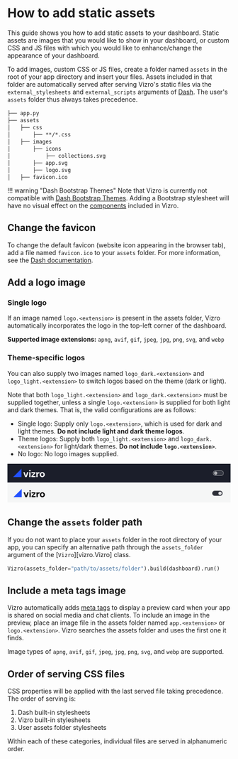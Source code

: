 # How to add static assets

This guide shows you how to add static assets to your dashboard. Static assets are images that you would like to show in your dashboard, or custom CSS and JS files with which you would like to enhance/change the appearance of your dashboard.

To add images, custom CSS or JS files, create a folder named `assets` in the root of your app directory and insert your files. Assets included in that folder are automatically served after serving Vizro's static files via the `external_stylesheets` and `external_scripts` arguments of [Dash](https://dash.plotly.com/external-resources#adding-external-css/javascript). The user's `assets` folder thus always takes precedence.

```text title="Example folder structure"
├── app.py
├── assets
│   ├── css
│       ├── **/*.css
│   ├── images
│       ├── icons
│           ├── collections.svg
│       ├── app.svg
│       ├── logo.svg
│   ├── favicon.ico
```

!!! warning "Dash Bootstrap Themes"
    Note that Vizro is currently not compatible with [Dash Bootstrap Themes](https://dash-bootstrap-components.opensource.faculty.ai/docs/themes/). Adding a Bootstrap stylesheet will have no visual effect on the [components](https://vizro.readthedocs.io/en/stable/pages/user_guides/components/) included in Vizro.

## Change the favicon

To change the default favicon (website icon appearing in the browser tab), add a file named `favicon.ico` to your `assets` folder. For more information, see the [Dash documentation](https://dash.plotly.com/external-resources#changing-the-favicon).

## Add a logo image

### Single logo

If an image named `logo.<extension>` is present in the assets folder, Vizro automatically incorporates the logo in the top-left corner of the dashboard.

**Supported image extensions:** `apng`, `avif`, `gif`, `jpeg`, `jpg`, `png`, `svg`, and `webp`

### Theme-specific logos

You can also supply two images named `logo_dark.<extension>` and `logo_light.<extension>` to switch logos based on the theme (dark or light).

Note that both `logo_light.<extension>` and `logo_dark.<extension>` must be supplied together, unless a single `logo.<extension>` is supplied for both light and dark themes. That is, the valid configurations are as follows:

- Single logo: Supply only `logo.<extension>`, which is used for dark and light themes. **Do not include light and dark theme logos**.
- Theme logos: Supply both `logo_light.<extension>` and `logo_dark.<extension>` for light/dark themes. **Do not include `logo.<extension>`**.
- No logo: No logo images supplied.

![Logo dark](../../assets/user_guides/assets/logo-dark.png) ![Logo light](../../assets/user_guides/assets/logo-light.png)

## Change the `assets` folder path

If you do not want to place your `assets` folder in the root directory of your app, you can specify an alternative path through the `assets_folder` argument of the [`Vizro`][vizro.Vizro] class.

```python
Vizro(assets_folder="path/to/assets/folder").build(dashboard).run()
```

## Include a meta tags image

Vizro automatically adds [meta tags](https://metatags.io/) to display a preview card when your app is shared on social media and chat clients. To include an image in the preview, place an image file in the assets folder named `app.<extension>` or `logo.<extension>`. Vizro searches the assets folder and uses the first one it finds.

Image types of `apng`, `avif`, `gif`, `jpeg`, `jpg`, `png`, `svg`, and `webp` are supported.

## Order of serving CSS files

CSS properties will be applied with the last served file taking precedence. The order of serving is:

1. Dash built-in stylesheets
1. Vizro built-in stylesheets
1. User assets folder stylesheets

Within each of these categories, individual files are served in alphanumeric order.
